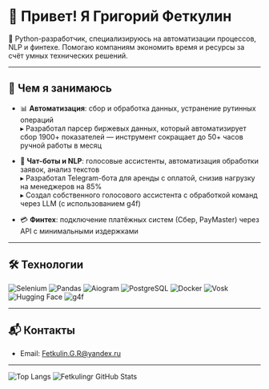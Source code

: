 # 👋 Привет! Я Григорий Феткулин

🧠 Python-разработчик, специализируюсь на автоматизации процессов, NLP и финтехе. Помогаю компаниям экономить время и ресурсы за счёт умных технических решений.

---

## 💼 Чем я занимаюсь

- 📊 **Автоматизация**: сбор и обработка данных, устранение рутинных операций  
  ▸ Разработал парсер биржевых данных, который автоматизирует сбор 1900+ показателей — инструмент сокращает до 50+ часов ручной работы в месяц

- 🤖 **Чат-боты и NLP**: голосовые ассистенты, автоматизация обработки заявок, анализ текстов  
  ▸ Разработал Telegram-бота для аренды с оплатой, снизив нагрузку на менеджеров на 85%  
  ▸ Создал собственного голосового ассистента с обработкой команд через LLM (с использованием g4f)

- 💳 **Финтех**: подключение платёжных систем (Сбер, PayMaster) через API с минимальными издержками

---

## 🛠️ Технологии

<p align="left">
  <img src="https://img.shields.io/badge/Selenium-43B02A?style=for-the-badge&logo=selenium&logoColor=white" alt="Selenium"/>
  <img src="https://img.shields.io/badge/Pandas-150458?style=for-the-badge&logo=pandas&logoColor=white" alt="Pandas"/>
  <img src="https://img.shields.io/badge/Aiogram-0088CC?style=for-the-badge&logo=telegram&logoColor=white" alt="Aiogram"/>
  <img src="https://img.shields.io/badge/PostgreSQL-336791?style=for-the-badge&logo=postgresql&logoColor=white" alt="PostgreSQL"/>
  <img src="https://img.shields.io/badge/Docker-2496ED?style=for-the-badge&logo=docker&logoColor=white" alt="Docker"/>
  <img src="https://img.shields.io/badge/Vosk-FFD700?style=for-the-badge&logo=voice&logoColor=black" alt="Vosk"/>
  <img src="https://img.shields.io/badge/HuggingFace-FCC624?style=for-the-badge&logo=huggingface&logoColor=black" alt="Hugging Face"/>
  <img src="https://img.shields.io/badge/g4f-000000?style=for-the-badge&logo=OpenAI&logoColor=white" alt="g4f"/>
</p>


---

## 📬 Контакты
- Email: [Fetkulin.G.R@yandex.ru](mailto:Fetkulin.G.R@yandex.ru)
---
![Top Langs](https://github-readme-stats.vercel.app/api/top-langs/?username=fetgrigory&hide=tsql&langs_count=7&theme=merko&layout=compact)
![Fetkulingr GitHub Stats](https://github-readme-stats.vercel.app/api?username=fetgrigory&count_private=true&hide=contribs&show_icons=true&theme=merko)

